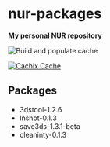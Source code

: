 # nur-packages

**My personal [NUR](https://github.com/nix-community/NUR) repository**

![Build and populate cache](https://github.com/ihaveamac/nur-packages/workflows/Build%20and%20populate%20cache/badge.svg)

[![Cachix Cache](https://img.shields.io/badge/cachix-ihaveahax-blue.svg)](https://ihaveahax.cachix.org)

## Packages

* 3dstool-1.2.6
* lnshot-0.1.3
* save3ds-1.3.1-beta
* cleaninty-0.1.3
